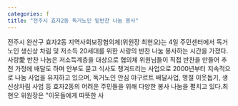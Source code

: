 ```yaml
---
categories: f
title: "전주시 효자2동 독거노인 밑반찬 나눔 봉사"
---
```

전주시 완산구 효자2동 지역사회보장협의체(위원장 최현오)는 4일 주민센터에서 독거노인 생신상 차림 및 저소득 20세대를 위한 사랑의 반찬 나눔 봉사하는 시간을 가졌다.사랑愛 반찬 나눔은 저소득계층을 대상으로 협의체 위원님들이 직접 반찬을 만들어 추천 가정에 배달도 하며 안부도 묻고 식사도 챙겨드리는 사업으로 2000년부터 지속적으로 나눔 사업을 유지하고 있으며, 독거노인 안심 야구르트 배달사업, 명절 이웃돕기, 생신상차림 사업 등 효자2동의 어려운 주민들을 위해 다양한 봉사 나눔을 펼치고 있다.최현오 위원장은 "이웃들에게 따뜻한 사